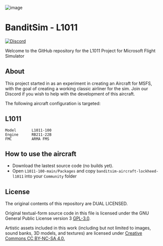![image](https://user-images.githubusercontent.com/20840437/120086778-946d3f80-c0ea-11eb-9435-4483f3c2ba14.png)

# BanditSim - L1011
[![Discord](https://img.shields.io/discord/833308459579605012?color=6A7EC2&label=&logo=discord&logoColor=ffffff)](https://discord.gg/NXeENnrRu9)


Welcome to the GitHub repository for the L1011 Project for Microsoft Flight Simulator


## About

This project started in as an experiment in creating an Aircraft for MSFS, with the goal of creating a working classic airliner for the sim.
Join our Discord if you wish to help with the development of this aircraft.

The following aircraft configuration is targeted:

## L1011

```
Model       L1011-100
Engine      RB211-22B
FMC         ARMA FMS
```


## How to use the aircraft

- Download the lastest source code (no builds yet).
- Open ``L1011-100-main/Packages`` and copy ``banditsim-aircraft-lockheed-l1011`` into your ``Community`` folder


## License

The original contents of this repository are DUAL LICENSED.

Original textual-form source code in this file is licensed under the GNU General Public License version 3 [GPL-3.0](https://choosealicense.com/licenses/gpl-3.0/).

Artistic assets included in this work (including but not limited to images, sound banks, 3D models, and textures) are licensed under [Creative Commons CC BY-NC-SA 4.0.](https://creativecommons.org/licenses/by-nc-sa/4.0/)
